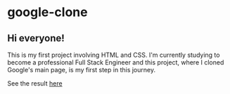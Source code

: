 # google-clone
## Hi everyone! 
This is my first project involving HTML and CSS. I'm currently studying to become a professional Full Stack Engineer and this project, where I cloned Google's main page, is my first step in this journey.

See the result [here](https://juanestorres.github.io/google-clone/)

